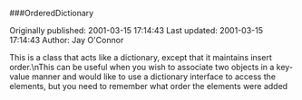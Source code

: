###OrderedDictionary

Originally published: 2001-03-15 17:14:43
Last updated: 2001-03-15 17:14:43
Author: Jay O'Connor

This is a class that acts like a dictionary, except that it maintains insert order.\nThis can be useful when you wish to associate two objects in a key-value manner and would like to use a dictionary interface to access the elements, but you need to remember what order the elements were added